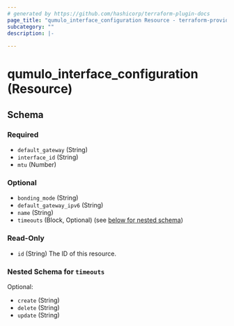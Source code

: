 ```yaml
---
# generated by https://github.com/hashicorp/terraform-plugin-docs
page_title: "qumulo_interface_configuration Resource - terraform-provider-qumulo"
subcategory: ""
description: |-
  
---
```


# qumulo_interface_configuration (Resource)





<!-- schema generated by tfplugindocs -->
## Schema

### Required

- `default_gateway` (String)
- `interface_id` (String)
- `mtu` (Number)

### Optional

- `bonding_mode` (String)
- `default_gateway_ipv6` (String)
- `name` (String)
- `timeouts` (Block, Optional) (see [below for nested schema](#nestedblock--timeouts))

### Read-Only

- `id` (String) The ID of this resource.

<a id="nestedblock--timeouts"></a>
### Nested Schema for `timeouts`

Optional:

- `create` (String)
- `delete` (String)
- `update` (String)


